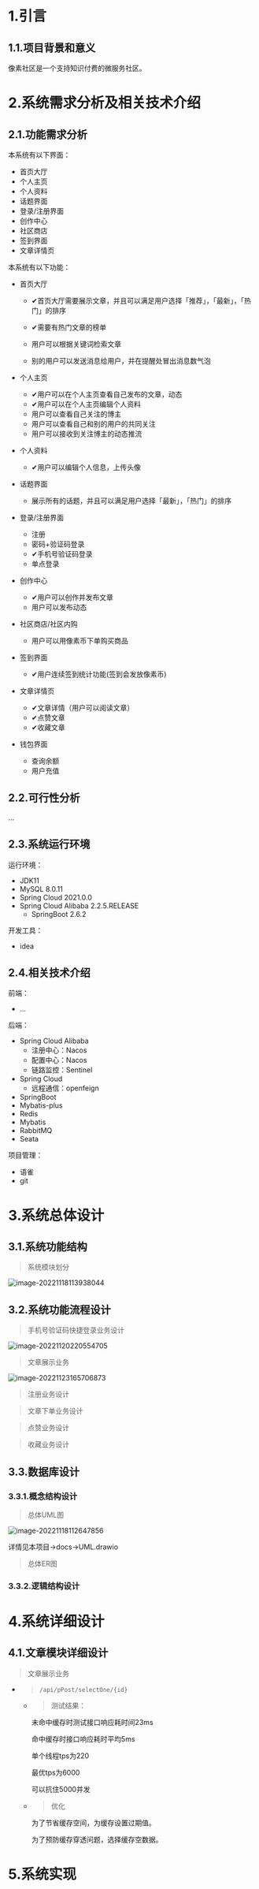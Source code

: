 # 1.引言

## 1.1.项目背景和意义

像素社区是一个支持知识付费的微服务社区。

# 2.系统需求分析及相关技术介绍

## 2.1.功能需求分析

本系统有以下界面：

- 首页大厅
- 个人主页
- 个人资料
- 话题界面
- 登录/注册界面
- 创作中心
- 社区商店
- 签到界面
- 文章详情页



本系统有以下功能：

- 首页大厅

  - ✔首页大厅需要展示文章，并且可以满足用户选择「推荐」，「最新」，「热门」的排序

  - ✔需要有热门文章的榜单

  - 用户可以根据关键词检索文章

  - 别的用户可以发送消息给用户，并在提醒处冒出消息数气泡

- 个人主页

  - ✔用户可以在个人主页查看自己发布的文章，动态
  - ✔用户可以在个人主页编辑个人资料
  - 用户可以查看自己关注的博主
  - 用户可以查看自己和别的用户的共同关注
  - 用户可以接收到关注博主的动态推流

- 个人资料

  - ✔用户可以编辑个人信息，上传头像

- 话题界面

  - 展示所有的话题，并且可以满足用户选择「最新」，「热门」的排序

- 登录/注册界面

  - 注册
  - 密码+验证码登录
  - ✔手机号验证码登录
  - 单点登录

- 创作中心

  - ✔用户可以创作并发布文章
  - 用户可以发布动态

- 社区商店/社区内购

  - 用户可以用像素币下单购买商品

- 签到界面

  - ✔用户连续签到统计功能(签到会发放像素币)

- 文章详情页

  - ✔文章详情（用户可以阅读文章）
  - ✔点赞文章
  - ✔收藏文章
- 钱包界面
  - 查询余额
  - 用户充值


## 2.2.可行性分析

...

## 2.3.系统运行环境

运行环境：

- JDK11
- MySQL 8.0.11
- Spring Cloud 2021.0.0
- Spring Cloud Alibaba 2.2.5.RELEASE
  - SpringBoot 2.6.2		




开发工具：

- idea

## 2.4.相关技术介绍

前端：

- ...



后端：

- Spring Cloud Alibaba
  - 注册中心：Nacos
  - 配置中心：Nacos
  - 链路监控：Sentinel
- Spring Cloud
  - 远程通信：openfeign
- SpringBoot
- Mybatis-plus
- Redis
- Mybatis
- RabbitMQ
- Seata



项目管理：

- 语雀
- git



# 3.系统总体设计

## 3.1.系统功能结构

> 系统模块划分

![image-20221118113938044](软件开发文档.assets/image-20221118113938044.png)





## 3.2.系统功能流程设计

> 手机号验证码快捷登录业务设计

![image-20221120220554705](软件开发文档.assets/image-20221120220554705.png)



> 文章展示业务

![image-20221123165706873](软件开发文档.assets/image-20221123165706873.png)







> 注册业务设计





> 文章下单业务设计





> 点赞业务设计





> 收藏业务设计











## 3.3.数据库设计

### 3.3.1.概念结构设计

> 总体UML图

![image-20221118112647856](软件开发文档.assets/image-20221118112647856.png)

详情见本项目->docs->UML.drawio









> 总体ER图





### 3.3.2.逻辑结构设计











# 4.系统详细设计

## 4.1.文章模块详细设计

> 文章展示业务

- > `/api/pPost/selectOne/{id}`

  - > 测试结果：

    未命中缓存时测试接口响应耗时间23ms

    命中缓存时接口响应耗时平均5ms

    单个线程tps为220

    最优tps为6000

    可以抗住5000并发

  - > 优化

    为了节省缓存空间，为缓存设置过期值。

    为了预防缓存穿透问题，选择缓存空数据。

    

    

  

  









# 5.系统实现









